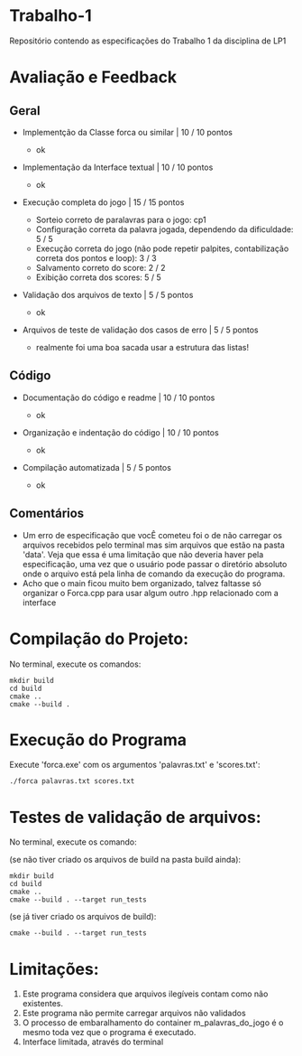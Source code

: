 # Trabalho-1
Repositório contendo as especificações do Trabalho 1 da disciplina de LP1

# Avaliação e Feedback

## Geral

- Implementção da Classe forca ou similar | 10 / 10 pontos
	- ok

- Implementação da Interface textual | 10 / 10 pontos
	- ok

- Execução completa do jogo | 15 / 15 pontos
	- Sorteio correto de paralavras para o jogo: cp1
	- Configuração correta da palavra jogada, dependendo da dificuldade: 5 / 5 
	- Execução correta do jogo (não pode repetir palpites, contabilização correta dos pontos e loop): 3 / 3
	- Salvamento correto do score: 2 / 2
	- Exibição correta dos scores: 5 / 5

- Validação dos arquivos de texto | 5 / 5 pontos
	- ok

- Arquivos de teste de validação dos casos de erro | 5 / 5 pontos
	- realmente foi uma boa sacada usar a estrutura das listas!

## Código

- Documentação do código e readme | 10 / 10 pontos
	- ok

- Organização e indentação do código | 10 / 10 pontos
	- ok

- Compilação automatizada | 5 / 5 pontos
	- ok
	
## Comentários
- Um erro de especificação que vocÊ cometeu foi o de não carregar os arquivos recebidos pelo terminal mas sim arquivos que estão na pasta 'data'. Veja que essa é uma limitação que não deveria haver pela especificação, uma vez que o usuário pode passar o diretório absoluto onde o arquivo está pela linha de comando da execução do programa.
- Acho que o main ficou muito bem organizado, talvez faltasse só organizar o Forca.cpp para usar algum outro .hpp relacionado com a interface

# Compilação do Projeto:
No terminal, execute os comandos:
```
mkdir build
cd build
cmake ..
cmake --build .
```
# Execução do Programa
Execute 'forca.exe' com os argumentos 'palavras.txt' e 'scores.txt':

```
./forca palavras.txt scores.txt
```

# Testes de validação de arquivos:
No terminal, execute os comando:

(se não tiver criado os arquivos de build na pasta build ainda):
```
mkdir build
cd build
cmake ..
cmake --build . --target run_tests
```
(se já tiver criado os arquivos de build):
```
cmake --build . --target run_tests
```

# Limitações:
1. Este programa considera que arquivos ilegíveis contam como não existentes. 
1. Este programa não permite carregar arquivos não validados
3. O processo de embaralhamento do container m_palavras_do_jogo é o mesmo toda vez que o programa é executado.
4. Interface limitada, através do terminal

